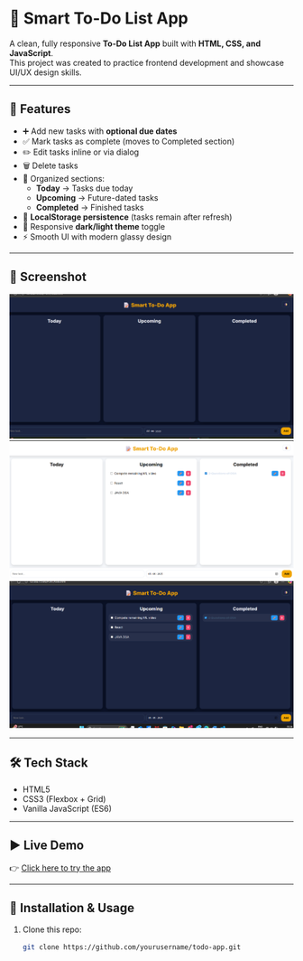 # 📝 Smart To-Do List App

A clean, fully responsive **To-Do List App** built with **HTML, CSS, and JavaScript**.  
This project was created to practice frontend development and showcase UI/UX design skills.  

---

## 🚀 Features
- ➕ Add new tasks with **optional due dates**  
- ✅ Mark tasks as complete (moves to Completed section)  
- ✏️ Edit tasks inline or via dialog  
- 🗑 Delete tasks  
- 📂 Organized sections:
  - **Today** → Tasks due today  
  - **Upcoming** → Future-dated tasks  
  - **Completed** → Finished tasks  
- 💾 **LocalStorage persistence** (tasks remain after refresh)  
- 🎨 Responsive **dark/light theme** toggle  
- ⚡ Smooth UI with modern glassy design  

---

## 📸 Screenshot
![screenshot](screenshot1.png)
![screenshot](screenshot2.png)
![screenshot](screenshot3.png)

---

## 🛠️ Tech Stack
- HTML5  
- CSS3 (Flexbox + Grid)  
- Vanilla JavaScript (ES6)  

---

## ▶️ Live Demo
👉 [Click here to try the app](https://kaushikeemishra.github.io/todo-app/)  

---

## 📂 Installation & Usage
1. Clone this repo:
   ```bash
   git clone https://github.com/yourusername/todo-app.git
